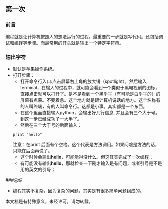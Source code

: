 ## 第一次
### 前言
编程就是让计算机按照人的想法运行的过程。最重要的一步就是写代码。还包括调试和编译等步骤。而最常用的开头就是输出一个特定字符串。

### 输出字符

* 默认是苹果操作系统。   
* 打开步骤：   
	* 打开命令行入口:点击屏幕右上角的放大镜（spotlight），然后输入terminal，在输入的过程中，就可能会看到一个类似于黑电视剧的图标，直接点击就可以打开了。是不是看到一个黑乎乎（有可能是白乎乎的）的屏幕有点蒙。不要着急。这个地方就是跟计算机说话的地方。这个名称有的人叫终端，有的人叫命令行。这都是小事。其实都是一个东西。   
	* 在这个里面直接输入python，会输出好几行信息, 并且会有三个大于号。到这一步已经成功了一大半了。
	* 然后在三个大于号的后面输入：   
	```
	print "hello"
	```   
	注意：在print 后面有个空格。这个代表是方法调用。如果问啥是方法的话，只能在后面再说了。
	* 这个时候会输出**hello**，可能觉得没什么。但这其实完成了一次编程；
	* 有可能没有输出**hello**，那就检查一下刚才输入是有问题，或者引号是不是用的英文的引号；   
	
###总结
* 编程其实不复杂，因为复杂的问题，其实是有很多简单问题组成的。


本文档是有特殊意义，未经许可，请勿转载。
